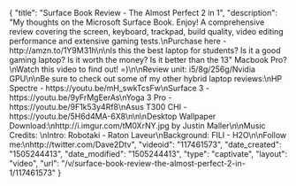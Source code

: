 {
    "title": "Surface Book Review - The Almost Perfect 2 in 1",
    "description": "My thoughts on the Microsoft Surface Book. Enjoy! A comprehensive review covering the screen, keyboard, trackpad, build quality, video editing performance and extensive gaming tests.\nPurchase here - http:\/\/amzn.to\/1Y9M31h\n\nIs this the best laptop for students? Is it a good gaming laptop? Is it worth the money? Is it better than the 13\" Macbook Pro?\nWatch this video to find out! =)\n\nReview unit: i5\/8g\/256g\/Nvidia GPU\n\nBe sure to check out some of my other hybrid laptop reviews:\nHP Spectre - https:\/\/youtu.be\/mH_swkTcsFw\nSurface 3 - https:\/\/youtu.be\/9yFrMgEerAs\nYoga 3 Pro - https:\/\/youtu.be\/9F1k53y4Rf8\nAsus T300 CHI - https:\/\/youtu.be\/5H6d4MA-6X8\n\n\nDesktop Wallpaper Download:\nhttp:\/\/i.imgur.com\/tM0XrNY.jpg by Justin Maller\n\nMusic Credits: \nIntro: Robotaki - Raton Laveur\nBackground: FILI - H2O\n\nFollow me:\nhttp:\/\/twitter.com\/Dave2Dtv",
    "videoid": "117461573",
    "date_created": "1505244413",
    "date_modified": "1505244413",
    "type": "captivate",
    "layout": "video",
    "url": "\/v\/surface-book-review-the-almost-perfect-2-in-1\/117461573"
}